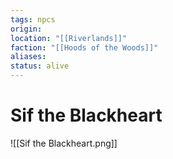 ```yaml
---
tags: npcs
origin: 
location: "[[Riverlands]]"
faction: "[[Hoods of the Woods]]"
aliases: 
status: alive
---
```


# Sif the Blackheart
![[Sif the Blackheart.png]]
